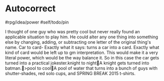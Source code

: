 # Autocorrect 

#rpg/idea/power #self/todo/pin

I thought of one guy who was pretty cool but never really found an applicable situation to play him. He could alter any one thing into something else by changing, adding, or subtracting one letter of the original thing's name. Car to card- Exactly what it says: turns a car into a card. Exactly what kind of card would be left up to gm interpretation. This would make it a very literal power, which would be the way balance it. So in this case the car gets turned into a practical jokester.knight to nightA knight gets turned into batman.>pool to coolA pool of water that turns into a bunch of guys with shutter-shades, red solo cups, and SPRING BREAK 2015 t-shirts.
